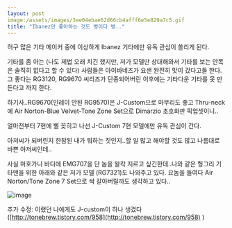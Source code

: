```yaml
---
layout: post
image:/assets/images/3ee04ebae62d66cb4afff6e5e829a7c5.gif
title: "Ibanez만 좋아하는 것도 병이다 병.."
---
```


허구 많은 기타 메이커 중에 이상하게 Ibanez 기타에만 유독 관심이 쏠리게 된다.

기타를 좀 아는 (나도 제법 오래 치긴 했지만, 저가 모델만 상대해와서 기타를 보는 안목은 솔직히 없다고 할 수 있다) 사람들은 아이바네즈가 요샌 완전히 맛이 갔다고들 한다. 그 좋다는 RG3120, RG9670 씨리즈가 단종되어버린 이후에는 기타다운 기타를 못 만든다고 까지 한다.

하기사..RG9670(인레이 안된 RG9570)은 J-Custom으로 마무리도 좋고 Thru-neck에 Air Norton-Blue Velvet-Tone Zone Set으로 Dimarzio 초호화판 픽업셋이니..

얼마전부터 7현에 삘 꽂히고 나선 J-Custom 7현 모델에만 유독 관심이 간다. 

아저씨가 되버린지 한참된 내가 뭐하는 짓인지..할 일 많고 해야할 것도 많고 나름대로 바쁜 아저씨인데..

사실 마호가니 바디에 EMG707을 단 놈을 왈칵 지르고 싶긴한데..나와 같은 헝그리 기타맨을 위한 아래와 같은 저가 모델 (RG7321)도 나와주고 있다. 요놈을 들여다 Air Norton/Tone Zone 7 Set으로 싹 갈아버릴까도 생각하고 있다..

![image](/assets/images/3ee04ebae62d66cb4afff6e5e829a7c5.gif)


추가 수정: 이랬던 나에게도 J-custom이 하나 생겼다 ([http://tonebrew.tistory.com/958](http://tonebrew.tistory.com/958)
)


